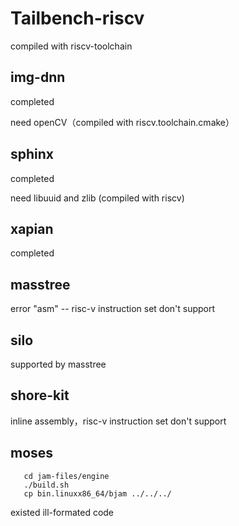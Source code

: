 # Tailbench-riscv

compiled with riscv-toolchain 
  

## img-dnn 

completed

need openCV（compiled with riscv.toolchain.cmake） 


## sphinx 

completed

need libuuid and zlib (compiled with riscv)

## xapian

completed

## masstree

error "asm" -- risc-v instruction set don't support

## silo

supported by masstree

## shore-kit

inline assembly，risc-v instruction set don't support

## moses

       cd jam-files/engine
       ./build.sh
       cp bin.linuxx86_64/bjam ../../../
       
existed ill-formated code
